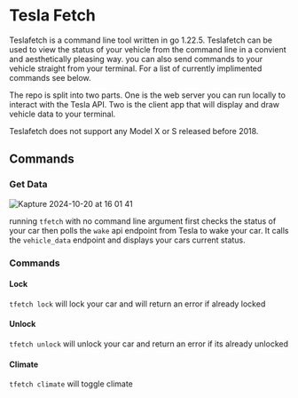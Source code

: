 # Tesla Fetch
Teslafetch is a command line tool written in go 1.22.5. Teslafetch can be used to view the status of your vehicle from the 
command line in a convient and aesthetically pleasing way. you can also send commands to your vehicle straight from your terminal. 
For a list of currently implimented commands see below.

The repo is split into two parts. One is the web server you can run locally to interact with the Tesla API. Two is the client app 
that will display and draw vehicle data to your terminal.

Teslafetch does not support any Model X or S released before 2018.

## Commands
### Get Data

![Kapture 2024-10-20 at 16 01 41](https://github.com/user-attachments/assets/5f7ef76a-180c-4e66-b64d-700bc429fa1a)

running `tfetch` with no command line argument first checks the status of your car then polls the `wake` api endpoint 
from Tesla to wake your car. It calls the `vehicle_data` endpoint and displays your cars current status.

### Commands
#### Lock
`tfetch lock`
will lock your car and will return an error if already locked
#### Unlock
`tfetch unlock`
will unlock your car and return an error if its already unlocked
#### Climate
`tfetch climate`
will toggle climate
